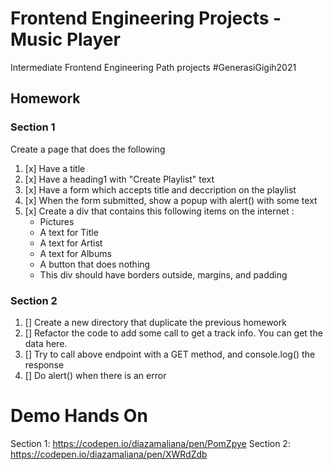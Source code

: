 # Frontend Engineering Projects - Music Player
Intermediate Frontend Engineering Path projects #GenerasiGigih2021

## Homework
### Section 1
Create a page that does the following
1. [x] Have a title 
2. [x] Have a heading1 with "Create Playlist" text 
3. [x] Have a form which accepts title and deccription on the playlist 
4. [x] When the form submitted, show a popup with alert() with some text 
5. [x] Create a div that contains this following items on the internet :
    * Pictures
    * A text for Title
    * A text for Artist
    * A text for Albums
    * A button that does nothing
    * This div should have borders outside, margins, and padding
### Section 2
1. [] Create a new directory that duplicate the previous homework
2. [] Refactor the code to add some call to get a track info. You can get the data here.
3. [] Try to call above endpoint with a GET method, and console.log() the response
4. [] Do alert() when there is an error
    

# Demo Hands On
Section 1: https://codepen.io/diazamaliana/pen/PomZpye
Section 2: https://codepen.io/diazamaliana/pen/XWRdZdb

